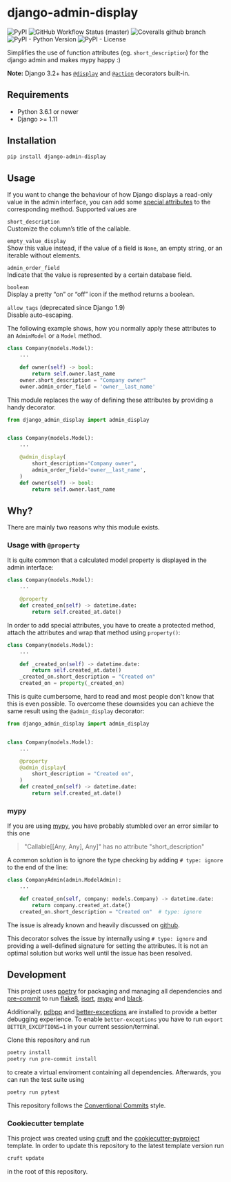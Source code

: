 # django-admin-display

![PyPI](https://img.shields.io/pypi/v/django-admin-display?style=flat-square)
![GitHub Workflow Status (master)](https://img.shields.io/github/workflow/status/escaped/django-admin-display/Test%20&%20Lint/master?style=flat-square)
![Coveralls github branch](https://img.shields.io/coveralls/github/escaped/django-admin-display/master?style=flat-square)
![PyPI - Python Version](https://img.shields.io/pypi/pyversions/django-admin-display?style=flat-square)
![PyPI - License](https://img.shields.io/pypi/l/django-admin-display?style=flat-square)


Simplifies the use of function attributes (eg. `short_description`) for the django admin and makes mypy happy :)

**Note:** Django 3.2+ has [`@display`](https://docs.djangoproject.com/en/stable/ref/contrib/admin/#the-display-decorator) and [`@action`](https://docs.djangoproject.com/en/stable/ref/contrib/admin/actions/#the-action-decorator) decorators built-in.

## Requirements

* Python 3.6.1 or newer
* Django >= 1.11

## Installation

```sh
pip install django-admin-display
```

## Usage

If you want to change the behaviour of how Django displays a read-only value in the admin interface,
you can add some [special attributes](>https://docs.djangoproject.com/en/2.1/ref/contrib/admin/#django.contrib.admin.ModelAdmin.list_display) to the corresponding method.
Supported values are

`short_description`  
    Customize the column’s title of the callable.

`empty_value_display`  
    Show this value instead, if the value of a field is `None`, an empty string, or an iterable without elements.

`admin_order_field`  
    Indicate that the value is represented by a certain database field.

`boolean`  
    Display a pretty “on” or “off” icon if the method returns a boolean.

`allow_tags` (deprecated since Django 1.9)  
    Disable auto-escaping.

The following example shows, how you normally apply these attributes to an `AdminModel` or a `Model` method.

```python
class Company(models.Model):
    ...

    def owner(self) -> bool:
        return self.owner.last_name
    owner.short_description = "Company owner"
    owner.admin_order_field = 'owner__last_name'
```

This module replaces the way of defining these attributes by providing a handy decorator.

```python
from django_admin_display import admin_display


class Company(models.Model):
    ...

    @admin_display(
        short_description="Company owner",
        admin_order_field='owner__last_name',
    )
    def owner(self) -> bool:
        return self.owner.last_name
```

## Why?

There are mainly two reasons why this module exists.

### Usage with `@property`

It is quite common that a calculated model property is displayed in the admin interface:

```python
class Company(models.Model):
    ...

    @property
    def created_on(self) -> datetime.date:
        return self.created_at.date()
```

In order to add special attributes, you have to create a protected method,
attach the attributes and wrap that method using `property()`:

```python
class Company(models.Model):
    ...

    def _created_on(self) -> datetime.date:
        return self.created_at.date()
    _created_on.short_description = "Created on"
    created_on = property(_created_on)
```

This is quite cumbersome, hard to read and most people don't know that this is even possible.
To overcome these downsides you can achieve the same result using the `@admin_display` decorator:

```python
from django_admin_display import admin_display


class Company(models.Model):
    ...

    @property
    @admin_display(
        short_description = "Created on",
    )
    def created_on(self) -> datetime.date:
        return self.created_at.date()
```

### mypy

If you are using [mypy](http://mypy-lang.org/), you have probably stumbled over an error similar to this one

> "Callable[[Any, Any], Any]" has no attribute "short_description"

A common solution is to ignore the type checking by adding `# type: ignore` to the end of the line:

```python
class CompanyAdmin(admin.ModelAdmin):
    ...

    def created_on(self, company: models.Company) -> datetime.date:
        return company.created_at.date()
    created_on.short_description = "Created on"  # type: ignore
```

The issue is already known and heavily discussed on [github](https://github.com/python/mypy/issues/2087).

This decorator solves the issue by internally using `# type: ignore` and providing a well-defined signature for setting the attributes.
It is not an optimal solution but works well until the issue has been resolved.

## Development

This project uses [poetry](https://poetry.eustace.io/) for packaging and
managing all dependencies and [pre-commit](https://pre-commit.com/) to run
[flake8](http://flake8.pycqa.org/), [isort](https://pycqa.github.io/isort/),
[mypy](http://mypy-lang.org/) and [black](https://github.com/python/black).

Additionally, [pdbpp](https://github.com/pdbpp/pdbpp) and [better-exceptions](https://github.com/qix-/better-exceptions) are installed to provide a better debugging experience.
To enable `better-exceptions` you have to run `export BETTER_EXCEPTIONS=1` in your current session/terminal.

Clone this repository and run

```bash
poetry install
poetry run pre-commit install
```

to create a virtual enviroment containing all dependencies.
Afterwards, you can run the test suite using

```bash
poetry run pytest
```

This repository follows the [Conventional Commits](https://www.conventionalcommits.org/)
style.

### Cookiecutter template

This project was created using [cruft](https://github.com/cruft/cruft) and the
[cookiecutter-pyproject](https://github.com/escaped/cookiecutter-pypackage) template.
In order to update this repository to the latest template version run

```sh
cruft update
```

in the root of this repository.
